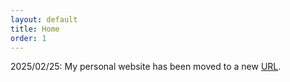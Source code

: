 ```yaml
---
layout: default
title: Home
order: 1
---
```


2025/02/25: My personal website has been moved to a new [URL](https://sites.google.com/view/xiaowen-chen).




